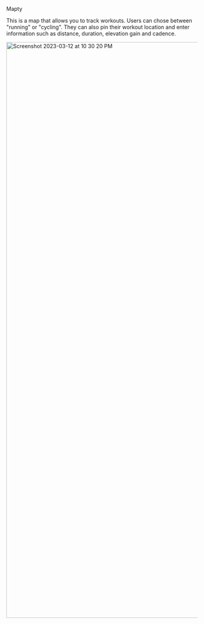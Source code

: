 Mapty

This is a map that allows you to track workouts. Users can chose between "running" or "cycling". They can also pin their workout location and enter information such as distance, duration, elevation gain and cadence.

<img width="1512" alt="Screenshot 2023-03-12 at 10 30 20 PM" src="https://user-images.githubusercontent.com/83601745/224595107-8f50a3d5-e47c-4389-8af0-57461c15ebf1.png">
